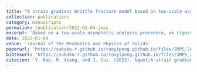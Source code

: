 ```yaml
---
title: "A strain gradient brittle fracture model based on two-scale asymptotic analysis"
collection: publications
category: manuscripts
permalink: /publication/2022-01-04-jmps
excerpt: 'Based on a two-scale asymptotic analysis procedure, we rigorously derive a new macroscopic brittle fracture model for materials with micro-cracks inside. Strain gradient effects are naturally involved in the model in the absence of any phenomenological assumptions. Coefficients of the fracture criterion are expressed in form of derivatives of the fourth- and sixth-order effective elastic tensors that are explicitly related to solutions of the first order unit cell problems. The model is numerically implemented into a finite element code. Abilities of the model to predict microstructure size effects and strain gradient effects on macro fracture behaviors are confirmed by numerical simulations. The model is also validated against experimental measurements.'
date: 2022-01-04
venue: 'Journal of the Mechanics and Physics of Solids'
paperurl: 'https://sukaku-r.github.io/raoyipeng.github.io/files/JMPS_2022.pdf'
bibtexurl: 'https://sukaku-r.github.io/raoyipeng.github.io/files/JMPS_2022_reference.bib'
citation: 'Y. Rao, M. Xiang, and J. Cui. (2022). &quot;A strain gradient brittle fracture model based on two-scale asymptotic analysis.&quot; <i>Journal of the Mechanics and Physics of Solids</i>. 159, 104752.'
---
```

